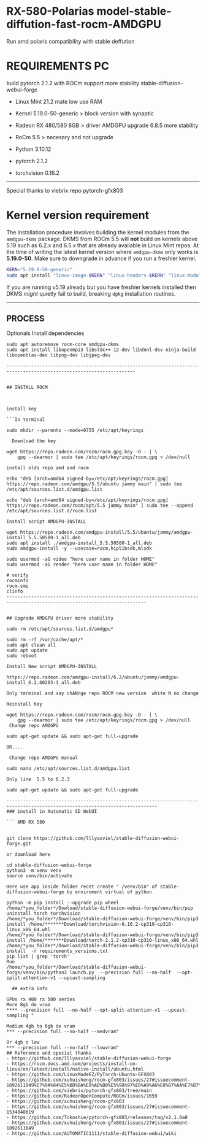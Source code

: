 # RX-580-Polarias model-stable-diffution-fast-rocm-AMDGPU
Run amd polaris compatibility with stable deffution


# REQUIREMENTS PC
build pytorch 2.1.2 with ROCm support more stability stable-diffusion-webui-forge

- Linux Mint 21.2 mate low use RAM
- Kernel 5.19.0-50-generic > block version with synaptic
- Radeon RX 480/580 8GB > driver AMDGPU upgrade 6.8.5 more stability
- RoCm 5.5 >  necesary and not upgrade


- Python 3.10.12
- pytorch 2.1.2
- torchvision 0.16.2
-----------------------------------------------------------------------------------------------------------------------
Special thanks to viebrix repo pytorch-gfx803
# Kernel version requirement
The installation procedure involves building the kernel modules from the `amdgpu-dkms` package. DKMS from ROCm 5.5 will **not** build on kernels above 5.19 such as 6.2.x and 6.5.x that are already available in Linux Mint repos. At the time of writing the latest kernel version where `amdgpu-dkms` only works is **5.19.0-50**. Make sure to downgrade in advance if you run a freshier kernel.
```bash
KERN="5.19.0-50-generic"
sudo apt install "linux-image-$KERN" "linux-headers-$KERN" "linux-modules-$KERN" "linux-modules-extra-$KERN"
```
If you are running v5.19 already but you have freshier kernels installed then DKMS *might* quietly fail to build, breaking `dpkg` installation routines.

------------------------------------------------------------------------------------------------------------------------
## PROCESS
 
 Optionals Install dependencies

```In terminal
sudo apt autoremove rocm-core amdgpu-dkms
sudo apt install libopenmpi3 libstdc++-12-dev libdnnl-dev ninja-build libopenblas-dev libpng-dev libjpeg-dev

---------------------------------------------------------------------------------------------------------------------


## INSTALL ROCM



install key

```In terminal  

sudo mkdir --parents --mode=0755 /etc/apt/keyrings

  Download the key

wget https://repo.radeon.com/rocm/rocm.gpg.key -O - | \
    gpg --dearmor | sudo tee /etc/apt/keyrings/rocm.gpg > /dev/null

install olds repo amd and rocm

echo "deb [arch=amd64 signed-by=/etc/apt/keyrings/rocm.gpg] https://repo.radeon.com/amdgpu/5.5/ubuntu jammy main" | sudo tee /etc/apt/sources.list.d/amdgpu.list

echo "deb [arch=amd64 signed-by=/etc/apt/keyrings/rocm.gpg] https://repo.radeon.com/rocm/apt/5.5 jammy main" | sudo tee --append /etc/apt/sources.list.d/rocm.list

Install script AMDGPU-INSTALL

wget https://repo.radeon.com/amdgpu-install/5.5/ubuntu/jammy/amdgpu-install_5.5.50500-1_all.deb
sudo apt install ./amdgpu-install_5.5.50500-1_all.deb
sudo amdgpu-install -y --usecase=rocm,hiplibsdk,mlsdk

sudo usermod -aG video "here user name in folder HOME"
sudo usermod -aG render "here user name in folder HOME"

# verify
rocminfo
rocm-smi
clinfo
-------------------------------------------------------------------------------------------------------------------------


## Upgrade AMDGPU driver more stability

sudo rm /etc/apt/sources.list.d/amdgpu*

sudo rm -rf /var/cache/apt/*
sudo apt clean all
sudo apt update
sudo reboot

Install New script AMDGPU-INSTALL

https://repo.radeon.com/amdgpu-install/6.2/ubuntu/jammy/amdgpu-install_6.2.60203-1_all.deb

Only terminal and say chANnge repo ROCM new version  white N no change

Reinstall Key

wget https://repo.radeon.com/rocm/rocm.gpg.key -O - | \
    gpg --dearmor | sudo tee /etc/apt/keyrings/rocm.gpg > /dev/null
 Change repo AMDGPU

sudo apt-get update && sudo apt-get full-upgrade

OR....

 Change repo AMDGPU manual

sudo nano /etc/apt/sources.list.d/amdgpu.list

Only line  5.5 to 6.2.3

sudo apt-get update && sudo apt-get full-upgrade

-----------------------------------------------------------------------------------------------------------------------------
### install in Automatic SD WebUI

``` AMD RX 580


git clone https://github.com/lllyasviel/stable-diffusion-webui-forge.git

or download here

cd stable-diffusion-webui-forge
python3 -m venv venv
source venv/bin/activate

Here use app inside folder recet create " /venv/bin" of stable-diffusion-webui-forge by enviroment virtual of python

python -m pip install --upgrade pip wheel
/home/*you_folder*/Dowload/stable-diffusion-webui-forge/venv/bin/pip uninstall torch torchvision
/home/*you_folder*/Download/stable-diffusion-webui-forge/venv/bin/pip3 install /home/*******Download/torchvision-0.16.2-cp310-cp310-linux_x86_64.whl
/home/*you_folder*/Download/stable-diffusion-webui-forge/venv/bin/pip3 install /home/*******Download/torch-2.1.2-cp310-cp310-linux_x86_64.whl
/home/*you_folder*/Download/stable-diffusion-webui-forge/venv/bin/pip3 install  -r requirements_versions.txt
pip list | grep 'torch'
Run
/home/*you_folder*/Download/stable-diffusion-webui-forge/venv/bin/python3 launch.py  --precision full --no-half  --opt-split-attention-v1 --upcast-sampling

  ## extra info

GPUs rx 400 rx 500 series
More 8gb de vram
**** --precision full --no-half --opt-split-attention-v1 --upcast-sampling "
 
Medium 4gb to 6gb de vram 
*** --precision full --no-half --medvram"

Or 4gb o low 
*** --precision full --no-half --lowvram"
## Reference and special thanks
- https://github.com/lllyasviel/stable-diffusion-webui-forge
- https://rocm.docs.amd.com/projects/install-on-linux/en/latest/install/native-install/ubuntu.html
- https://github.com/LinuxMadeEZ/PyTorch-Ubuntu-GFX803
- https://github.com/xuhuisheng/rocm-gfx803/issues/27#issuecomment-1892611849%E7%9A%84%E5%BB%BA%E8%AD%B0%E5%98%97%E8%A9%A6%E8%87%AA%E7%B7%A8torch%E5%92%8Ctorch%20vision%E8%A9%A6%E8%A9%A6%E7%9C%8B%E6%9C%83%E4%B8%8D%E6%9C%83%E6%88%90%E5%8A%9F
- https://github.com/viebrix/pytorch-gfx803/tree/main
- https://github.com/RadeonOpenCompute/ROCm/issues/1659
- https://github.com/xuhuisheng/rocm-gfx803
- https://github.com/xuhuisheng/rocm-gfx803/issues/27#issuecomment-1534048619
- https://github.com/Tokoshie/pytorch-gfx803/releases/tag/v2.1.0a0
- https://github.com/xuhuisheng/rocm-gfx803/issues/27#issuecomment-1892611849
- https://github.com/AUTOMATIC1111/stable-diffusion-webui/wiki

